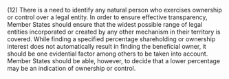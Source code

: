 (12) There is a need to identify any natural person who exercises ownership or control over a legal entity. In order to ensure effective transparency, Member States should ensure that the widest possible range of legal entities incorporated or created by any other mechanism in their territory is covered. While finding a specified percentage shareholding or ownership interest does not automatically result in finding the beneficial owner, it should be one evidential factor among others to be taken into account. Member States should be able, however, to decide that a lower percentage may be an indication of ownership or control.
